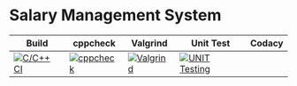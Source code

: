 # Salary Management System

| Build | cppcheck | Valgrind | Unit Test | Codacy |
| ----- | -------- | -------- | --------- | ------ | 
| [![C/C++ CI](https://github.com/shubhamk09/STEPin_Mini_Project/actions/workflows/c-cpp.yml/badge.svg)](https://github.com/shubhamk09/STEPin_Mini_Project/actions/workflows/c-cpp.yml)| [![cppcheck](https://github.com/shubhamk09/STEPin_Mini_Project/actions/workflows/cppcheck.yml/badge.svg)](https://github.com/shubhamk09/STEPin_Mini_Project/actions/workflows/cppcheck.yml) | [![Valgrind](https://github.com/shubhamk09/STEPin_Mini_Project/actions/workflows/valgrind.yml/badge.svg)](https://github.com/shubhamk09/STEPin_Mini_Project/actions/workflows/valgrind.yml) | [![UNIT Testing](https://github.com/shubhamk09/STEPin_Mini_Project/actions/workflows/unit_Testing.yml/badge.svg)](https://github.com/shubhamk09/STEPin_Mini_Project/actions/workflows/unit_Testing.yml) |  |
